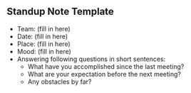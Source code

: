 ## Standup Note Template

- Team: (fill in here)
- Date: (fill in here)
- Place: (fill in here)
- Mood: (fill in here)
- Answering following questions in short sentences:
    - What have you accomplished since the last meeting?
    - What are your expectation before the next meeting?
    - Any obstacles by far?